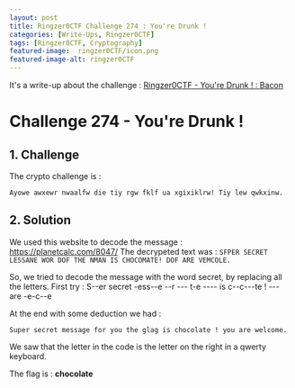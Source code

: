 ```yaml
---
layout: post
title: Ringzer0CTF Challenge 274 : You're Drunk !
categories: [Write-Ups, Ringzer0CTF]
tags: [Ringzer0CTF, Cryptography]
featured-image:  ringzer0CTF/icon.png
featured-image-alt: ringzer0CTF
---
```


It's a write-up about the challenge : [Ringzer0CTF - You're Drunk ! : Bacon](https://ringzer0ctf.com/challenges/274)

# Challenge 274 - You're Drunk !

## 1. Challenge 

The crypto challenge is : 

```Ayowe awxewr nwaalfw die tiy rgw fklf ua xgixiklrw! Tiy lew qwkxinw.```

## 2. Solution 

We used this website to decode the message :
https://planetcalc.com/8047/
The decrypeted text was :
`SFPER SECRET LESSANE WOR DOF THE NMAN IS CHOCOMATE! DOF ARE VEMCOLE.`

So, we tried to decode the message with the word secret, by replacing all the letters.
First try : 
S--er secret -ess--e --r --- t-e ---- is c--c---te ! --- are -e-c--e

At the end with some deduction we had :

```Super secret message for you the glag is chocolate ! you are welcome.```

We saw that the letter in the code is the letter on the right in a qwerty keyboard.

The flag is : **chocolate**